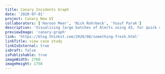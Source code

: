 ```yaml
---
title: Canary Incidents Graph
date: '2020-07-01'
project: Canary New UI
collaborators: ['Haroon Meer', 'Nick Rohrbeck', 'Yusuf Parak']
description: 'Visualising large batches of Alerts using d3, for quick comprehension and triage.'
previewImage: 'canary-graph'
link: 'https://blog.thinkst.com/2020/08/something-fresh.html'
linkTitle: view case study
linkIsExternal: true
isDraft: false
isPublishable: true
imageWidth: 2760
imageHeight: 1758
---
```

